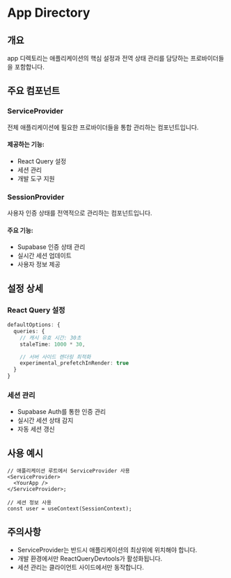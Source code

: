 # App Directory

## 개요

app 디렉토리는 애플리케이션의 핵심 설정과 전역 상태 관리를 담당하는 프로바이더들을 포함합니다.

## 주요 컴포넌트

### ServiceProvider

전체 애플리케이션에 필요한 프로바이더들을 통합 관리하는 컴포넌트입니다.

#### 제공하는 기능:

- React Query 설정
- 세션 관리
- 개발 도구 지원

### SessionProvider

사용자 인증 상태를 전역적으로 관리하는 컴포넌트입니다.

#### 주요 기능:

- Supabase 인증 상태 관리
- 실시간 세션 업데이트
- 사용자 정보 제공

## 설정 상세

### React Query 설정

```typescript
defaultOptions: {
  queries: {
    // 캐시 유효 시간: 30초
    staleTime: 1000 * 30,

    // 서버 사이드 렌더링 최적화
    experimental_prefetchInRender: true
  }
}
```

### 세션 관리

- Supabase Auth를 통한 인증 관리
- 실시간 세션 상태 감지
- 자동 세션 갱신

## 사용 예시

```tsx
// 애플리케이션 루트에서 ServiceProvider 사용
<ServiceProvider>
  <YourApp />
</ServiceProvider>;

// 세션 정보 사용
const user = useContext(SessionContext);
```

## 주의사항

- ServiceProvider는 반드시 애플리케이션의 최상위에 위치해야 합니다.
- 개발 환경에서만 ReactQueryDevtools가 활성화됩니다.
- 세션 관리는 클라이언트 사이드에서만 동작합니다.
